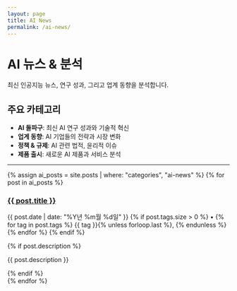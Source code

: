 ```yaml
---
layout: page
title: AI News
permalink: /ai-news/
---
```


# AI 뉴스 & 분석

최신 인공지능 뉴스, 연구 성과, 그리고 업계 동향을 분석합니다.

## 주요 카테고리

- **AI 돌파구**: 최신 AI 연구 성과와 기술적 혁신
- **업계 동향**: AI 기업들의 전략과 시장 변화
- **정책 & 규제**: AI 관련 법적, 윤리적 이슈
- **제품 출시**: 새로운 AI 제품과 서비스 분석

---

<div class="post-list">
  {% assign ai_posts = site.posts | where: "categories", "ai-news" %}
  {% for post in ai_posts %}
    <article class="post-preview">
      <h3><a href="{{ post.url | relative_url }}">{{ post.title }}</a></h3>
      <p class="post-meta">
        <time>{{ post.date | date: "%Y년 %m월 %d일" }}</time>
        {% if post.tags.size > 0 %}
          • 
          {% for tag in post.tags %}
            <span class="tag">{{ tag }}</span>{% unless forloop.last %}, {% endunless %}
          {% endfor %}
        {% endif %}
      </p>
      {% if post.description %}
        <p>{{ post.description }}</p>
      {% endif %}
    </article>
  {% endfor %}
</div>
